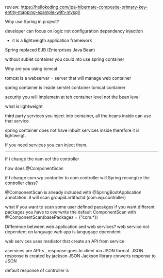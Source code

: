 review:
https://hellokoding.com/jpa-hibernate-composite-primary-key-entity-mapping-example-with-mysql/

Why use Spring in project?

developer can focus on logic not configuration
dependency injection

- it is a lightweigth application framework


Spring replaced EJB (Enterprises Java Bean)

without sublet container you could nto use spring container

Why are you using tomcat

tomcat is a webserver = server that will manage web container


spring container is inside servlet container
tomcat container 

security you will implemetn at teh container level not the bean level

what is lightweight


third party services you inject into container, all the beans inside can use that service


spring container does not have inbuilt services inside therefore it is lightweigt.

If you need services you can inject them.

____________________________

If i change the nam eof the controller 

how does @ComponentScan

if I change com.wp.contorller to com.controller will Spring recongize the controller class?

@ComponentScan is already included with @SpringBootApplication annotation.
it will scan groupid.artifactid (com.wp.controller)

what if you want to scan some user defined pacakges
if you want different packages you have to overwrite the default ComponentScan with
@ComponentScan(basePackages = {"com.*})

Difference between web application and web services?
web service not dependent on language
web app is langugage dpeendent


web services uses mediator that create an API from service


aservices are API-s , response goes to client =in JSON format. JSON response is created by jackson JSON
Jackson library converts response to JSON

default response of controller is 
